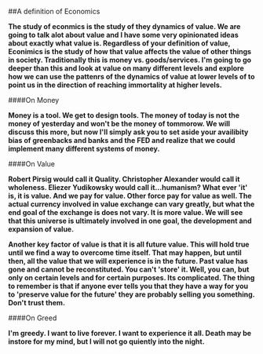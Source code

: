 ##A definition of Economics

**The study of econmics is the study of they dynamics of value.  We are going to talk alot about value and I have some very opinionated ideas about exactly what value is.  Regardless of your definition of value, Econimics is the study of how that value affects the value of other things in society.  Traditionally this is money vs. goods/services.  I'm going to go deeper than this and look at value on many different levels and explore how we can use the pattenrs of the dynamics of value at lower levels of to point us in the direction of reaching immortality at higher levels.**

####On Money

**Money is a tool.  We get to design tools.  The money of today is not the money of yesterday and won't be the money of tommorow.  We will discuss this more, but now I'll simply ask you to set aside your availibity bias of greenbacks and banks and the FED and realize that we could implement many different systems of money.**

####On Value

**Robert Pirsig would call it Quality.  Christopher Alexander would call it wholeness.  Eliezer Yudikowsky would call it...humanism?  What ever 'it' is, it is value.  And we pay for value.  Other force pay for value as well.  The actual currency involved in value exchange can vary greatly, but what the end goal of the exchange is does not vary.  It is more value.  We will see that this universe is ultimately involved in one goal, the development and expansion of value.**

**Another key factor of value is that it is all future value.  This will hold true until we find a way to overcome time itself.  That may happen, but until then, all the value that we will experience is in the future.  Past value has gone and cannot be reconstituted.  You can't 'store' it.  Well, you can, but only on certain levels and for certain purposes. Its complicated.  The thing to remember is that if anyone ever tells you that they have a way for you to 'preserve value for the future' they are probably selling you something. Don't trust them.**

####On Greed

**I'm greedy.  I want to live forever.  I want to experience it all.  Death may be instore for my mind, but I will not go quiently into the night.**
